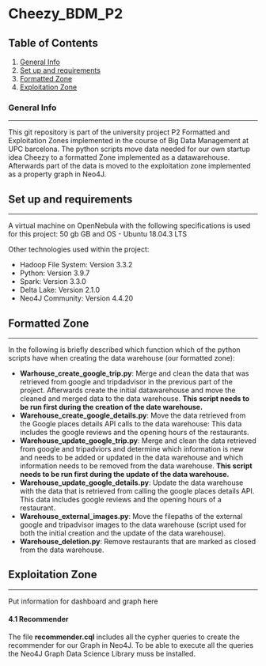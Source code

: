 # Cheezy_BDM_P2

## Table of Contents
1. [General Info](#general-info)
2. [Set up and requirements](#set-up-and-requirements)
3. [Formatted Zone](#formatted-zone)
4. [Exploitation Zone](#exploitation-zone)

### General Info
***
This git repository is part of the university project P2 Formatted and Exploitation Zones implemented in the course of Big Data Management at UPC barcelona. The python scripts move data needed for our own startup idea Cheezy to a formatted Zone implemented as a datawarehouse. Afterwards part of the data is moved to the exploitation zone implemented as a property graph in Neo4J.

## Set up and requirements
***
A virtual machine on OpenNebula with the following specifications is used for this project: 
50 gb GB and OS - Ubuntu 18.04.3 LTS

Other technologies used within the project:
* Hadoop File System: Version 3.3.2 
* Python: Version 3.9.7
* Spark: Version 3.3.0
* Delta Lake: Version 2.1.0 
* Neo4J Community: Version 4.4.20

## Formatted Zone
***
In the following is briefly described which function which of the python scripts have when creating the data warehouse (our formatted zone):

* **Warhouse_create_google_trip.py**: Merge and clean the data that was retrieved from google and tripdadvisor in the previous part of the project. Afterwards create the initial datawarehouse and move the cleaned and merged data to the data warehouse. **This script needs to be run first during the creation of the date warehouse.**
* **Warehouse_create_google_details.py**: Move the data retrieved from the Google places details API calls to the data warehouse: This data includes the google reviews and the opening hours of the restaurants.
* **Warehouse_update_google_trip.py**: Merge and clean the data retrieved from google and tripadviors and determine which information is new and needs to be added or updated  in the data warehouse and which information needs to be removed from the data warehouse. **This script needs to be run first during the update of the data warehouse.**
* **Warehouse_update_google_details.py**: Update the data warehouse with the data that is retrieved from calling the google places details API. This data includes google reviews and the opening hours of a restaurant.
* **Warehouse_external_images.py**: Move the filepaths of the external google and tripadvisor images to the data warehouse (script used for both the initial creation and the update of the data warehouse).
* **Warehouse_deletion.py**: Remove restaurants that are marked as closed from the data warehouse.

## Exploitation Zone
***
Put information for dashboard and graph here

#### 4.1 Recommender
The file **recommender.cql** includes all the cypher queries to create the recommender for our Graph in Neo4J. To be able to execute all the queries the Neo4J Graph Data Science Library muss be installed.
